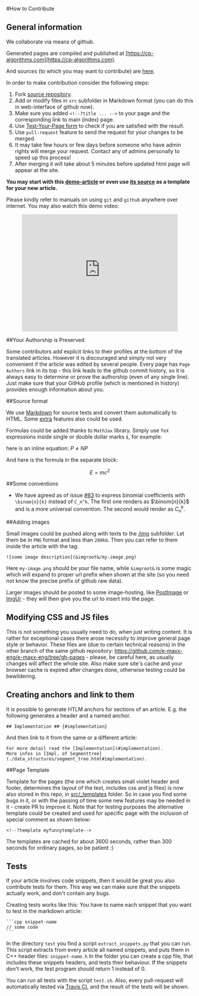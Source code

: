 <!--?title For Contributors-->
<!--?imgroot &imgroot&-->
#How to Contribute

## General information

We collaborate via means of github.

Generated pages are compiled and published at [https://cp-algorithms.com](https://cp-algorithms.com).

And sources (to which you may want to contribute) are [here](http://github.com/e-maxx-eng/e-maxx-eng/tree/master/src).

In order to make contribution consider the following steps:

1. Fork [source repository](https://github.com/e-maxx-eng/e-maxx-eng).
2. Add or modify files in `src` subfolder in Markdown format (you can do this in web-interface of github now).
3. Make sure you added `<!--?title ... -->` to your page and the corresponding link to main (index) page.
3. Use [Test-Your-Page form](./test.php) to check if you are satisfied with the result.
4. Use `pull-request` feature to send the request for your changes to be merged.
5. It may take few hours or few days before someone who have admin rights will merge your request. Contact any of admins personally to speed up this process!
6. After merging it will take about 5 minutes before updated html page will appear at the site.

**You may start with this [demo-article](./demo-article.html) or even use [its source](https://raw.githubusercontent.com/e-maxx-eng/e-maxx-eng/master/src/contrib.md) as a template for your new article.**

Please kindly refer to manuals on using `git` and `github` anywhere over internet. You may also watch this demo video:

<div style="text-align:center">
<iframe width="420" height="315" src="https://www.youtube.com/embed/TrBBw4J9X30" frameborder="0" allowfullscreen></iframe>
</div>

##Your Authorship is Preserved

Some contributors add explicit links to their profiles at the bottom of the translated articles. However it is discouraged and simply not very convenient if the article was edited by several people. Every page has `Page Authors` link in its top - this link leads to the github commit history, so it is always easy to determine or prove the authorship (even of any single line). Just make sure that your GitHub profile (which is mentioned in history) provides enough information about you.

##Source format

We use [Markdown](https://daringfireball.net/projects/markdown) for source texts and
convert them automatically to HTML.
Some [extra](https://michelf.ca/projects/php-markdown/extra/) features also could be used.

Formulas could be added thanks to `MathJax` library. Simply use `TeX` expressions inside single or double dollar marks `$`, for example:

here is an inline equation: $P \ne NP$

And here is the formula in the separate block:

$$E = mc^{2}$$

##Some conventions

* We have agreed as of issue [#83](https://github.com/e-maxx-eng/e-maxx-eng/issues/83) to express binomial coefficients with `\binom{n}{k}` instead of `C_n^k`. The first one renders as $\binom{n}{k}$ and is a more universal convention. The second would render as $C_n^k$.

##Adding images

Small images could be pushed along with texts to the [/img](https://github.com/e-maxx-eng/e-maxx-eng/tree/master/img) subfolder. Let them be in `PNG` format and less than `200kb`. Then you can refer to them inside the article with the tag:

    ![some image description](&imgroot&/my-image.png)

Here `my-image.png` should be your file name, while `&imgroot&` is some magic which will expand to proper url prefix when shown at the site (so you need not know the precise prefix of github raw data).

Larger images should be posted to some image-hosting, like [PostImage](http://postimage.org) or [ImgUr](http://imgur.com/) - they will then give you the url to insert into the page.

## Modifying CSS and JS files

This is not something you usually need to do, when just writing content. It is rather for exceptional cases there arose necessity to improve general page style or behavior. These files are (due to certain technical reasons) in the other branch of the same github repository: https://github.com/e-maxx-eng/e-maxx-eng/tree/gh-pages - please, be careful here, as usually changes will affect the whole site. Also make sure site's cache and your browser cache is expired after changes done, otherwise testing could be bewildering.

## Creating anchors and link to them

It is possible to generate HTLM anchors for sections of an article.
E.g. the following generates a header and a named anchor.

    ## Implementation ## {#implementation}

And then link to it from the same or a different article:

    For more detail read the [Implementation](#implementation).
    More infos in [Impl. of Segmenttree](./data_structures/segment_tree.html#implementation).

##Page Template

Template for the pages (the one which creates small violet header and footer, determines the layout of the text, includes css and js files) is now also stored in this repo, in [src/\_templates](https://github.com/e-maxx-eng/e-maxx-eng/tree/master/src/_templates) folder. So in case you find some bugs in it, or with the passing of time some new features may be needed in it - create PR to improve it. Note that for testing purposes the alternative template could be created and used for specific page with the inclusion of special comment as shown below:

 `<!--?template myfunnytemplate-->`

The templates are cached for about 3600 seconds, rather than 300 seconds for ordinary pages, so be patient :)

## Tests

If your article involves code snippets, then it would be great you also contribute tests for them.
This way we can make sure that the snippets actually work, and don't contain any bugs.

Creating tests works like this:
You have to name each snippet that you want to test in the markdown article:

    ```cpp snippet-name
    // some code
    ```

In the directory `test` you find a script `extract_snippets.py` that you can run.
This script extracts from every article all named snippets, and puts them in C++ header files: `snippet-name.h`
In the folder you can create a cpp file, that includes these snippets headers, and tests their behaviour.
If the snippets don't work, the test program should return 1 instead of 0.

You can run all tests with the script `test.sh`.
Also, every pull-request will automatically tested via [Travis CI](https://travis-ci.org/e-maxx-eng/e-maxx-eng/), and the result of the tests will be shown.
